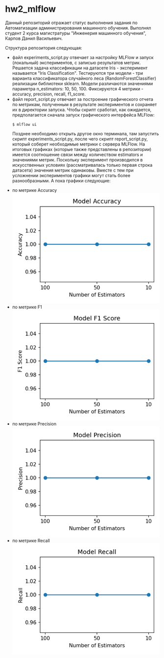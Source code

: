 # hw2_mlflow

Данный репозиторий отражает статус выполнения задания по Автоматизации администрирования машинного обучения. Выполнял студент 2 курса магистратуры "Инженерия машинного обучения", Карпов Данил Васильевич.

Структура репозитория следующая:
- файл experiments_script.py отвечает за настройку MLFlow и запуск (локальный) экспериментов, с записью результатов метрик. Решается задача классификации на датасете Iris - эксперимент называется "Iris Classification". Тестируются три модели - три варианта классификатора случайного леса (RandomForestClassifier) реализации библиотеки sklearn. Модели различаются значениями параметра n_estimators: 10, 50, 100. Фиксируются 4 метрики - accuracy, precision, recall, f1_score.
- файл report_script.py отвечает за построение графического отчета по метрикам, полученным в результате экспериментов и сохраняет их в директории запуска. Чтобы скрипт сработал, как ожидается, предполагается сначала запуск графического интерфейса MLFlow:
  ```
  $ mlflow ui
  ```
  Позднее необходимо открыть другое окно терминала, там запустить скрипт experiments_script.py, после чего скрипт report_script.py, который соберет необходимые метрики с сервера MLFlow. На итоговых графиках (которые также представлены в репозитории) имеется соотношение связи между количеством estimators и значениями метрик. Поскольку эксперимент производился в искусственных условиях (рассматривалась только первая строка датасета) значения метрик одинаковы. Вместе с тем при усложнении экспериментов графики могут стать более разнообразными. А пока графики следующие:
* по метрике Accuracy
  ![accuracy_plot](https://github.com/Dk-A-r/hw2_mlflow/blob/main/accuracy_plot.png?raw=true)
* по метрике F1
  ![f1_plot](https://github.com/Dk-A-r/hw2_mlflow/blob/main/f1_score_plot.png?raw=true)
* по метрике Precision
  ![f1_plot](https://github.com/Dk-A-r/hw2_mlflow/blob/main/precision_plot.png?raw=true)
* по метрике Recall
 ![recall_plot](https://github.com/Dk-A-r/hw2_mlflow/blob/main/recall_plot.png?raw=true)
  
